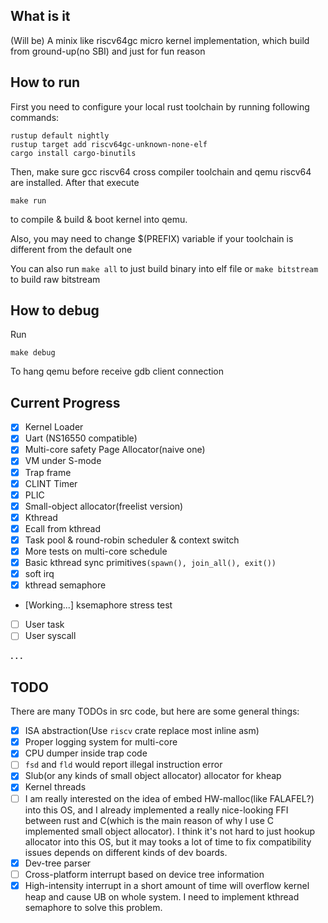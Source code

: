 ## What is it
(Will be) A minix like riscv64gc micro kernel implementation, which build from ground-up(no SBI) and just for fun reason

## How to run
First you need to configure your local rust toolchain by running following commands:
```
rustup default nightly
rustup target add riscv64gc-unknown-none-elf
cargo install cargo-binutils
```
Then, make sure gcc riscv64 cross compiler toolchain and qemu riscv64 are installed. After that execute

```
make run
```

to compile & build & boot kernel into qemu.

Also, you may need to change $(PREFIX) variable if your toolchain is different from the default one 

You can also run `make all` to just build binary into elf file or `make bitstream` to build raw bitstream
## How to debug
Run
```
make debug
```
To hang qemu before receive gdb client connection

## Current Progress
  - [x] Kernel Loader
  - [x] Uart (NS16550 compatible)
  - [x] Multi-core safety Page Allocator(naive one)
  - [x] VM under S-mode
  - [x] Trap frame
  - [x] CLINT Timer
  - [x] PLIC
  - [x] Small-object allocator(freelist version)
  - [x] Kthread
  - [x] Ecall from kthread
  - [x] Task pool & round-robin scheduler & context switch
  - [x] More tests on multi-core schedule
  - [x] Basic kthread sync primitives`(spawn(), join_all(), exit())`
  - [x] soft irq
  - [x] kthread semaphore
  - [Working...] ksemaphore stress test
  - [ ] User task
  - [ ] User syscall

  **. . .**

## TODO
There are many TODOs in src code, but here are some general things:
  - [x] ISA abstraction(Use `riscv` crate replace most inline asm)
  - [x] Proper logging system for multi-core
  - [x] CPU dumper inside trap code
  - [ ] `fsd` and `fld` would report illegal instruction error
  - [x] Slub(or any kinds of small object allocator) allocator for kheap
  - [x] Kernel threads
  - [ ] I am really interested on the idea of embed HW-malloc(like FALAFEL?) into this OS, and I already implemented a really nice-looking FFI between rust and C(which is the main reason of why I use C implemented small object allocator). I think it's not hard to just hookup allocator into this OS, but it may tooks a lot of time to fix compatibility issues depends on different kinds of dev boards.
  - [x] Dev-tree parser
  - [ ] Cross-platform interrupt based on device tree information
  - [x] High-intensity interrupt in a short amount of time will overflow kernel heap and cause UB on whole system. I need to implement kthread semaphore to solve this problem.
